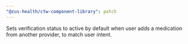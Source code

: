 ```yaml
---
"@zus-health/ctw-component-library": patch
---
```


Sets verification status to active by default when user adds a medication from another provider, to match user intent.
